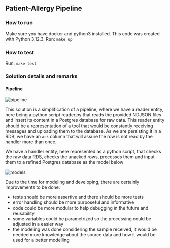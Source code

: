 ## Patient-Allergy Pipeline

### How to run
Make sure you have docker and python3 installed. This code was created with Python 3.12.3. Run:
```make up```

### How to test
Run:
```make test```

### Solution details and remarks

#### Pipeline

![pipeline](https://github.com/dianabarros/iqvia-assignment/blob/f320297843ee81f1761f83d039c4e0f9d0fba6e2/pipeline.png)

This solution is a simplification of a pipeline, where we have a reader entity, here being a python script reader.py that reads the provided NDJSON files and insert its content in a Postgres database for raw data. This reader entity should be a representation of a tool that would be constantly receiving messages and uploading them to the database. As we are persisting it in a RDB, we have an `ack` column that will assure the row is not read by the handler more than once.

We have a handler entity, here represented as a python script, that checks the raw data RDS, checks the unacked rows, processes them and input them to a refined Postgres database as the model below

![models](https://github.com/dianabarros/iqvia-assignment/blob/f320297843ee81f1761f83d039c4e0f9d0fba6e2/models.png)

Due to the time for modeling and developing, there are certainly improvements to be done:
- tests should be more assertive and there should be more tests
- error handling should be more purposeful and informative
- code could be more modular to help debugging in the future and reusability
- some variables could be parametrized so the processing could be adjusted in a easier way
- the modeling was done considering the sample received, it would be needed more knowledge about the source data and how it would be used for a better modelling